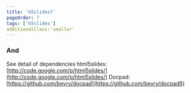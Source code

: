 ```yaml
---
title: 'h5slides7'
pageOrder: 7
tags: ['h5slides']
additionalClass:'smaller'
---
```


### And
See detail of dependencies
html5slides:[http://code.google.com/p/html5slides/](http://code.google.com/p/html5slides/)
Docpad:[https://github.com/bevry/docpad](https://github.com/bevry/docpadß)